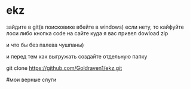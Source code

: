 # ekz
зайдите в git(в поисковике вбейте в windows)
если нету, то кайфуйте лоси
либо 
кнопка code на сайте куда я вас привел
dowload zip

и что бы без палева чушпаны)

и перед тем как выгружать создайте отдельную папку

git clone https://github.com/Goldraven1/ekz.git 






#мои верные слуги
